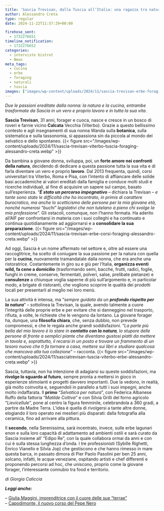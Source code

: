 ```yaml
---
title: 'Sascia Trevisan, dalla Tuscia all’Italia: una ragazza tra natura e cucina selvatica'
author: Alessandro Creta
type: regular
date: 2024-11-22T11:57:29+00:00

firehose_sent:
  - 1732276651
timeline_notification:
  - 1732276652
categories:
  - interviste bistrot
  - News
meta_tags:
  - cucina
  - erbe
  - foraging
  - naturali
  - tuscia
images: ["images/wp-content/uploads/2024/11/sascia-trevisan-erbe-foragin-tuscia-alessandro-creta.webp"]
---
```

  
_Due le passioni ereditate dalla nonna: la natura e la cucina, entrambe trasformate da Sascia in un vero e proprio lavoro e in tutta la sua vita._

**Sascia Trevisan**, 31 anni, forager e cuoca, nasce e cresce in un bosco di roveri e farnie vicino **Calcata** Vecchia (Viterbo). Grazie a questo bellissimo contesto e agli insegnamenti di sua nonna Wanda sulla **botanica**, sulla sistematica e sulla tassonomia, si appassiona sin da piccola al mondo del selvatico e dello spontaneo. 
{{< figure src="/images/wp-content/uploads/2024/11/sascia-trevisan-viterbo-tuscia-foraging-alessandro-creta.webp" >}}
 

Da bambina a giovane donna, sviluppa, poi, un **forte amore nei confronti della natura**, decidendo di dedicare a questa passione tutta la sua vita e di farla diventare un vero e proprio **lavoro**. Dal 2013 frequenta, quindi, corsi universitari tra Viterbo, Roma e Pisa, con l’intento di affiancare delle solide basi accademiche ai valori ereditati dalla famiglia e conduce molti studi e ricerche individuali, al fine di acquisire un sapere sul campo, basato sull’esperienza. _“**È stato un percorso impegnativo**_ &#8211; dichiara la Trevisan &#8211; _e tante sono state le difficoltà che ho incontrato, in primis di carattere burocratico, ma anche lo scetticismo delle persone per la mia giovane età, nonché numerosi “buchi” legislativi che non tutelano a pieno chi svolge la mia professione_”. Gli ostacoli, comunque, non l’hanno fermata. Ha aderito all’AIF per confrontarsi in materia con i suoi colleghi e ha continuato e continua quotidianamente ad aggiornarsi e a **consolidare la sua preparazione**.
{{< figure src="/images/wp-content/uploads/2024/11/sascia-trevisan-erbe-corsi-foraging-alessandro-creta.webp" >}}
 

Ad oggi, Sascia è un nome affermato nel settore e, oltre ad essere una raccoglitrice, ha scelto di coniugare la sua passione per la natura con quella per la **cucina**, nuovamente tramandatale dalla nonna, che era anche una ristoratrice. Costantemente in giro su e giù per l’Italia, **organizza eventi wild, fa cene a domicilio** (trasformando semi, bacche, frutti, radici, foglie, funghi in creme, conserve, fermentati, polveri, salse, prelibate pietanze) e **consulenze** a chiunque voglia saperne di più sull’argomento e, in particolar modo, a brigate di ristoranti, che vogliono scoprire le qualità dei prodotti locali per presentarli al meglio nei loro menù. 

La sua attività è intensa, ma “_sempre guidata da un **profondo rispetto per la natura**_” – sottolinea la Trevisan, la quale, avendo talmente a cuore l’integrità delle proprie erbe e per evitare che si danneggino nel trasporto, rifiuta, a volte, le richieste che le vengono da lontano. La giovane forager ha, dunque, una **filosofia chiara**, che, senza dubbio, non prevede compromessi, e che le regala anche grandi soddisfazioni. “_La parte più bella del mio lavoro è lo stare in **contatto con la natura**, lo stupore delle persone di fronte a semplici piante che diventano gustosi piatti da mettere in tavola e, soprattutto, il recarsi in un posto e trovare un frammento di un tesoro nuovo che ti fa tornare a casa, mettere sui libri e studiare qualcosa che mancava alla tua collezione_” – racconta.
{{< figure src="/images/wp-content/uploads/2024/11/sasciatrevisan-tuscia-viterbo-erbe-alessandro-creta.webp" >}}
 

Sascia, tuttavia, non ha intenzione di adagiarsi su queste soddisfazioni, ma **rivolge lo sguardo al futuro**, sempre pronta a mettersi in gioco in esperienze stimolanti e progetti davvero importanti. Due la vedono, in realtà, già molto coinvolta e, seguendoli in parallelo a tutti i suoi impegni, anche molto indaffarata. Il **primo** “_Selvatica per natura_”, con Federica Albanese Ruffo della fattoria “_Matilde Coltiva_” e con Silvia Grilli del forno agricolo “_Lievicellule_”, pone al centro la figura femminile, celebrandola a 360 gradi, a partire da Madre Terra. L’idea è quella di rivolgersi a tante altre donne, elogiando il loro operato nei mestieri più disparati: dalla fotografia alla ceramica, fino ad arrivare alla pittura.

Il **secondo**, nella Serenissima, sarà incentrato, invece, sulle erbe lagunari enon e sulla loro capacità di adattamento ad ambienti ostili e sarà curato da Sascia insieme all’ “Edipo Re”, con la quale collabora ormai da anni e con cui è sulla stessa lunghezza d’onda. I tre professionisti (Sybille Righetti, Enrico Vianello e Silvia Jop) che gestiscono e che hanno rimesso in mare questa barca, in passato dimora di Pier Paolo Pasolini per ben 25 anni, solcano, infatti, le acque veneziane, ospitando artisti e chef differenti e proponendo percorsi ad hoc, che uniscono, proprio come la giovane forager, l’interessante connubio tra food e territorio.

_di Giorgia Caliccia_

**_Leggi anche:_**  
  
&#8211; <a href="https://aleepepecom.wordpress.com/2024/11/12/giulia-maggini-unimprenditrice-con-il-cuore-nelle-terrae/" target="_blank" rel="noreferrer noopener">Giulia Maggini, imprenditrice con il cuore delle sue &#8220;terrae&#8221;</a>  
&#8211; <a href="https://aleepepecom.wordpress.com/2024/11/16/il-pepe-nero-cambia-veste-e-anima-restyling-nellaspetto-e-nel-menu/" target="_blank" rel="noreferrer noopener">Capodimonte, il nuovo corso del Pepe Nero</a>